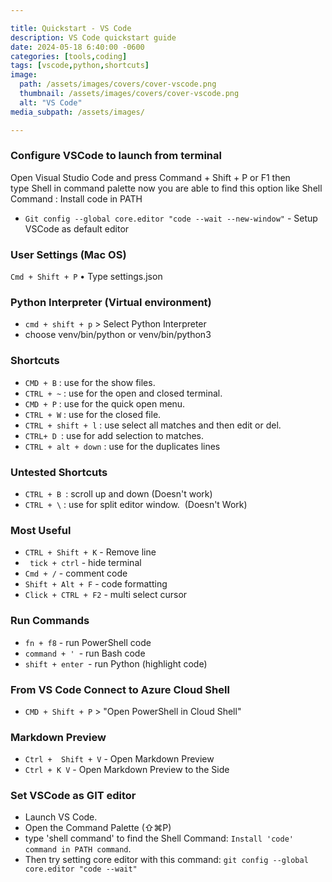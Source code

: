 ```yaml
---

title: Quickstart - VS Code
description: VS Code quickstart guide
date: 2024-05-18 6:40:00 -0600
categories: [tools,coding]
tags: [vscode,python,shortcuts]
image:
  path: /assets/images/covers/cover-vscode.png
  thumbnail: /assets/images/covers/cover-vscode.png
  alt: "VS Code"
media_subpath: /assets/images/

---
```


### Configure VSCode to launch from terminal
Open Visual Studio Code and press Command + Shift + P or F1 then type Shell in command palette now you are able to find this option like Shell Command : Install code in PATH

- `Git config --global core.editor "code --wait --new-window"` - Setup VSCode as default editor


### User Settings (Mac OS)

`Cmd + Shift + P`
• Type settings.json

### Python Interpreter (Virtual environment)

- `cmd + shift + p` > Select Python Interpreter 
- choose venv/bin/python or venv/bin/python3

### Shortcuts

- `CMD + B` : use for the show files.
- `CTRL + ~` : use for the open and closed terminal.
- ``CMD + P`` : use for the quick open menu.
- ``CTRL + W`` : use for the closed file.
- ``CTRL + shift + l`` : use select all matches and then edit or del.
- ``CTRL+ D ``: use for add selection to matches.
- ``CTRL + alt + down`` : use for the duplicates lines

### Untested Shortcuts
- ``CTRL + B ``: scroll up and down (Doesn't work)
- ``CTRL + \`` : use for split editor window.  (Doesn't Work)


### Most Useful

- `CTRL + Shift + K` - Remove line
- ` tick + ctrl` - hide terminal
- `Cmd + /` - comment code
- `Shift + Alt + F` - code formatting
- `Click + CTRL + F2` - multi select cursor

### Run Commands

- `fn + f8` - run PowerShell code
- `command + ' `- run Bash code
- `shift + enter `- run Python (highlight code)

### From VS Code Connect to Azure Cloud Shell

- `CMD + Shift + P` >  "Open PowerShell in Cloud Shell"

### Markdown Preview
- `Ctrl +  Shift + V` - Open Markdown Preview
- `Ctrl + K V` - Open Markdown Preview to the Side

### Set VSCode as GIT editor
- Launch VS Code. 
- Open the Command Palette (⇧⌘P)
- type 'shell command' to find the Shell Command: `Install 'code' command in PATH command`.
- Then try setting core editor with this command:
`git config --global core.editor "code --wait"`
